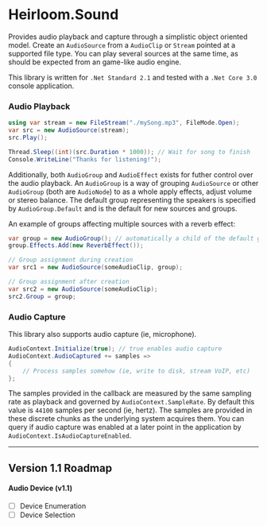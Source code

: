# Heirloom.Sound

Provides audio playback and capture through a simplistic object oriented model.
Create an `AudioSource` from a `AudioClip` or `Stream` pointed at a supported 
file type. You can play several sources at the same time, as should be expected 
from an game-like audio engine.

This library is written for `.Net Standard 2.1` and tested with a `.Net Core 3.0` 
console application.

### Audio Playback

```cs
using var stream = new FileStream("./mySong.mp3", FileMode.Open);
var src = new AudioSource(stream);
src.Play();

Thread.Sleep((int)(src.Duration * 1000)); // Wait for song to finish
Console.WriteLine("Thanks for listening!");
```

Additionally, both `AudioGroup` and `AudioEffect` exists for futher control over
the audio playback. An `AudioGroup` is a way of grouping `AudioSource` or other
`AudioGroup` (both are `AudioNode`) to as a whole apply effects, adjust volume
or stereo balance. The default group representing the speakers is specified by
`AudioGroup.Default` and is the default for new sources and groups.

An example of groups affecting multiple sources with a reverb effect:

```cs
var group = new AudioGroup(); // automatically a child of the default group by default
group.Effects.Add(new ReverbEffect());

// Group assignment during creation
var src1 = new AudioSource(someAudioClip, group);

// Group assignment after creation
var src2 = new AudioSource(someAudioClip);
src2.Group = group;
```

### Audio Capture

This library also supports audio capture (ie, microphone).

```cs
AudioContext.Initialize(true); // true enables audio capture
AudioContext.AudioCaptured += samples =>
{
    // Process samples somehow (ie, write to disk, stream VoIP, etc)
};
```

The samples provided in the callback are measured by the same sampling rate as
playback and governed by `AudioContext.SampleRate`. By default this value is 
`44100` samples per second (ie, hertz). The samples are provided in these 
discrete chunks as the underlying system acquires them. You can query if audio 
capture was enabled at a later point in the application by `AudioContext.IsAudioCaptureEnabled`.

----

## Version 1.1 Roadmap

#### Audio Device (v1.1)
- [ ] Device Enumeration
- [ ] Device Selection